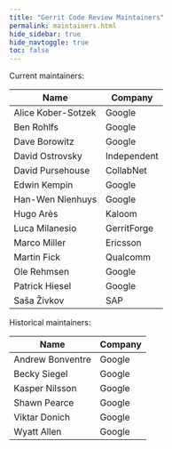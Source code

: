 ```yaml
---
title: "Gerrit Code Review Maintainers"
permalink: maintainers.html
hide_sidebar: true
hide_navtoggle: true
toc: false
---
```


Current maintainers:

| Name                  | Company                |
|-----------------------|------------------------|
| Alice Kober-Sotzek    | Google                 |
| Ben Rohlfs            | Google                 |
| Dave Borowitz         | Google                 |
| David Ostrovsky       | Independent            |
| David Pursehouse      | CollabNet              |
| Edwin Kempin          | Google                 |
| Han-Wen Nienhuys      | Google                 |
| Hugo Arès             | Kaloom                 |
| Luca Milanesio        | GerritForge            |
| Marco Miller          | Ericsson               |
| Martin Fick           | Qualcomm               |
| Ole Rehmsen           | Google                 |
| Patrick Hiesel        | Google                 |
| Saša Živkov           | SAP                    |

Historical maintainers:

| Name                  | Company                |
|-----------------------|------------------------|
| Andrew Bonventre      | Google                 |
| Becky Siegel          | Google                 |
| Kasper Nilsson        | Google                 |
| Shawn Pearce          | Google                 |
| Viktar Donich         | Google                 |
| Wyatt Allen           | Google                 |

